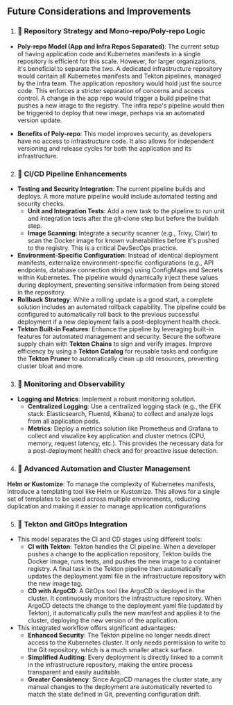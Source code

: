 Future Considerations and Improvements
----

1. ### 🔗 Repository Strategy and Mono-repo/Poly-repo Logic
- **Poly-repo Model (App and Infra Repos Separated)**: The current setup of having application code and Kubernetes manifests in a single repository is efficient for this scale. However, for larger organizations, it's beneficial to separate the two. A dedicated infrastructure repository would contain all Kubernetes manifests and Tekton pipelines, managed by the infra team. The application repository would hold just the source code. This enforces a stricter separation of concerns and access control. A change in the app repo would trigger a build pipeline that pushes a new image to the registry. The infra repo's pipeline would then be triggered to deploy that new image, perhaps via an automated version update.

- **Benefits of Poly-repo**: This model improves security, as developers have no access to infrastructure code. It also allows for independent versioning and release cycles for both the application and its infrastructure.

2. ### 🔗 CI/CD Pipeline Enhancements
- **Testing and Security Integration**: The current pipeline builds and deploys. A more mature pipeline would include automated testing and security checks.
   - **Unit and Integration Tests**: Add a new task to the pipeline to run unit and integration tests after the git-clone step but before the buildah step.
   - **Image Scanning**: Integrate a security scanner (e.g., Trivy, Clair) to scan the Docker image for known vulnerabilities before it's pushed to the registry. This is a critical DevSecOps practice.
- **Environment-Specific Configuration**: Instead of identical deployment manifests, externalize environment-specific configurations (e.g., API endpoints, database connection strings) using ConfigMaps and Secrets within Kubernetes. The pipeline would dynamically inject these values during deployment, preventing sensitive information from being stored in the repository.
- **Rollback Strategy**: While a rolling update is a good start, a complete solution includes an automated rollback capability. The pipeline could be configured to automatically roll back to the previous successful deployment if a new deployment fails a post-deployment health check.
- **Tekton Built-in Features**: Enhance the pipeline by leveraging built-in features for automated management and security. Secure the software supply chain with **Tekton Chains** to sign and verify images. Improve efficiency by using a **Tekton Catalog** for reusable tasks and configure the **Tekton Pruner** to automatically clean up old resources, preventing cluster bloat and more.

3. ### 🔗 Monitoring and Observability
- **Logging and Metrics**: Implement a robust monitoring solution.
   - **Centralized Logging**: Use a centralized logging stack (e.g., the EFK stack: Elasticsearch, Fluentd, Kibana) to collect and analyze logs from all application pods.
   - **Metrics**: Deploy a metrics solution like Prometheus and Grafana to collect and visualize key application and cluster metrics (CPU, memory, request latency, etc.). This provides the necessary data for a post-deployment health check and for proactive issue detection.

4. ### 🔗 Advanced Automation and Cluster Management
**Helm or Kustomize**: To manage the complexity of Kubernetes manifests, introduce a templating tool like Helm or Kustomize. This allows for a single set of templates to be used across multiple environments, reducing duplication and making it easier to manage application configurations

5. ### 🔗 Tekton and GitOps Integration
- This model separates the CI and CD stages using different tools:
   - **CI with Tekton**: Tekton handles the CI pipeline. When a developer pushes a change to the application repository, Tekton builds the Docker image, runs tests, and pushes the new image to a container registry. A final task in the Tekton pipeline then automatically updates the deployment.yaml file in the infrastructure repository with the new image tag.
   - **CD with ArgoCD**: A GitOps tool like ArgoCD is deployed in the cluster. It continuously monitors the infrastructure repository. When ArgoCD detects the change to the deployment.yaml file (updated by Tekton), it automatically pulls the new manifest and applies it to the cluster, deploying the new version of the application.
- This integrated workflow offers significant advantages:
   - **Enhanced Security**: The Tekton pipeline no longer needs direct access to the Kubernetes cluster. It only needs permission to write to the Git repository, which is a much smaller attack surface.
   - **Simplified Auditing**: Every deployment is directly linked to a commit in the infrastructure repository, making the entire process transparent and easily auditable.
   - **Greater Consistency**: Since ArgoCD manages the cluster state, any manual changes to the deployment are automatically reverted to match the state defined in Git, preventing configuration drift.
